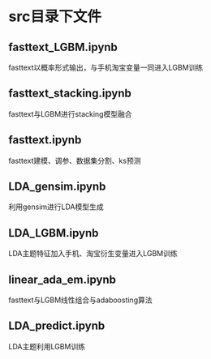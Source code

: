 # src目录下文件
## fasttext_LGBM.ipynb
fasttext以概率形式输出，与手机淘宝变量一同进入LGBM训练
## fasttext_stacking.ipynb
fasttext与LGBM进行stacking模型融合
## fasttext.ipynb
fasttext建模、调参、数据集分割、ks预测
## LDA_gensim.ipynb
利用gensim进行LDA模型生成
## LDA_LGBM.ipynb
LDA主题特征加入手机、淘宝衍生变量进入LGBM训练
## linear_ada_em.ipynb
fasttext与LGBM线性组合与adaboosting算法
## LDA_predict.ipynb
LDA主题利用LGBM训练
